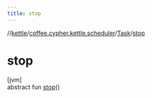 ```yaml
---
title: stop
---
```

//[kettle](../../../index.html)/[coffee.cypher.kettle.scheduler](../index.html)/[Task](index.html)/[stop](stop.html)



# stop



[jvm]\
abstract fun [stop](stop.html)()




